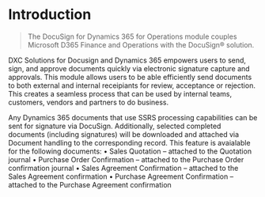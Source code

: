 # Introduction

> The DocuSign for Dynamics 365 for Operations module couples Microsoft D365 Finance and Operations with the DocuSign® solution.

DXC Solutions for Docusign and Dynamics 365 empowers users to send, sign, and approve documents quickly via electronic signature capture and approvals. This module allows users to be able efficiently send documents to both external and internal receipiants for review, acceptance or rejection. This creates a seamless process that can be used by internal teams, customers, vendors and partners to do business.

Any Dynamics 365 documents that use SSRS processing capabilities can be sent for signature via DocuSign. Additionally, selected completed documents (including signatures) will be downloaded and attached via Document handling to the corresponding record. This feature is avaialable  for the following documents: 
•	Sales Quotation – attached to the Quotation journal
•	Purchase Order Confirmation – attached to the Purchase Order confirmation journal
•	Sales Agreement Confirmation – attached to the Sales Agreement confirmation
•	Purchase Agreement Confirmation – attached to the Purchase Agreement confirmation
